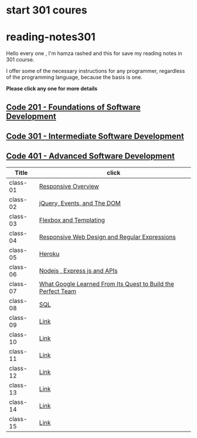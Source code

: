 # start 301 coures
# reading-notes301

Hello every one , I'm hamza rashed and this for save my reading notes in 301 course.

I offer some of the necessary instructions for any programmer, regardless of the programming language, because the basis is one.

**Please click any one for more details**


## [Code 201 - Foundations of Software Development](https://hamza-rashed.github.io/reade-notes/)
## [Code 301 - Intermediate Software Development]()
## [Code 401 - Advanced Software Development]()

|**Title**|    **click**             |
|---        |---                     |
|  class-01  | [Responsive Overview   ](https://hamza-rashed.github.io/reading-notes-301/reade01)    |         
|  class-02  | [jQuery, Events, and The DOM ](https://hamza-rashed.github.io/reading-notes-301/reade02)   |  
|  class-03  |  [Flexbox and Templating](https://hamza-rashed.github.io/reading-notes-301/reade03)   |            
|  class-04  | [Responsive Web Design and Regular Expressions](https://hamza-rashed.github.io/reading-notes-301/reade04)    |            
|  class-05  |  [Heroku](https://hamza-rashed.github.io/reading-notes-301/reade05)   |            
|  class-06  | [Nodejs , Express js and APIs](https://hamza-rashed.github.io/reading-notes-301/reade06)    |            
|  class-07  |[What Google Learned From Its Quest to Build the Perfect Team](https://hamza-rashed.github.io/reading-notes-301/reade07)     |           
|  class-08  |[SQL](https://hamza-rashed.github.io/reading-notes-301/reade08)     |            
|  class-09  | [Link](/read-09.md)    |           
|  class-10  | [Link](/read-10.md)    |            
|  class-11  |  [Link](/read-11.md)   |            
|  class-12  | [Link](/read-12.md)    |           
|  class-13  | [Link](/read-13.md)    |            
|  class-14  | [Link](/read-14.md)    |           
|  class-15  | [Link](/read-15.md)    |            
